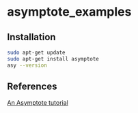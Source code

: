 # asymptote_examples

## Installation

```bash
sudo apt-get update
sudo apt-get install asymptote
asy --version
```

## References

[An Asymptote tutorial](https://asymptote.sourceforge.io/asymptote_tutorial.pdf)


